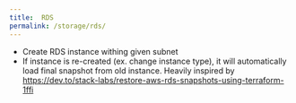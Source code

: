 ```yaml
---
title:  RDS
permalink: /storage/rds/
---
```

- Create RDS instance withing given subnet
- If instance is re-created (ex. change instance type), it will automatically load final snapshot from old instance. Heavily inspired by https://dev.to/stack-labs/restore-aws-rds-snapshots-using-terraform-1ffi
